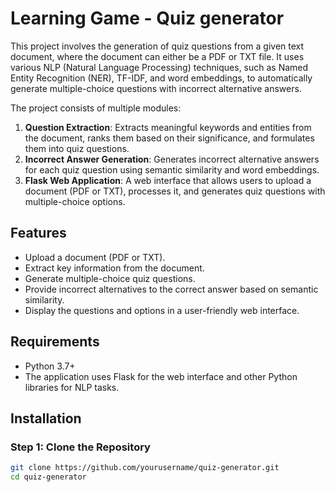 # Learning Game - Quiz generator

This project involves the generation of quiz questions from a given text document, where the document can either be a PDF or TXT file. It uses various NLP (Natural Language Processing) techniques, such as Named Entity Recognition (NER), TF-IDF, and word embeddings, to automatically generate multiple-choice questions with incorrect alternative answers.

The project consists of multiple modules:

1. **Question Extraction**: Extracts meaningful keywords and entities from the document, ranks them based on their significance, and formulates them into quiz questions.
2. **Incorrect Answer Generation**: Generates incorrect alternative answers for each quiz question using semantic similarity and word embeddings.
3. **Flask Web Application**: A web interface that allows users to upload a document (PDF or TXT), processes it, and generates quiz questions with multiple-choice options.

## Features

- Upload a document (PDF or TXT).
- Extract key information from the document.
- Generate multiple-choice quiz questions.
- Provide incorrect alternatives to the correct answer based on semantic similarity.
- Display the questions and options in a user-friendly web interface.

## Requirements

- Python 3.7+
- The application uses Flask for the web interface and other Python libraries for NLP tasks.

## Installation

### Step 1: Clone the Repository

```bash
git clone https://github.com/yourusername/quiz-generator.git
cd quiz-generator
